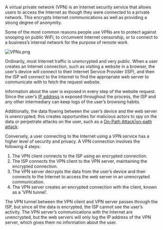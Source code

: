 A virtual private network (VPN) is an Internet security service that allows users to access the Internet as though they were connected to a private network. This encrypts Internet communications as well as providing a strong degree of anonymity.

Some of the most common reasons people use VPNs are to protect against snooping on public WiFi, to circumvent Internet censorship, or to connect to a business’s internal network for the purpose of remote work.

![VPNs.png]()

Ordinarily, most Internet traffic is unencrypted and very public. When a user creates an Internet connection, such as visiting a website in a browser, the user’s device will connect to their Internet Service Provider (ISP), and then the ISP will connect to the Internet to find the appropriate web server to communicate with to fetch the request website.

Information about the user is exposed in every step of the website request. Since the user’s [IP address]() is exposed throughout the process, the ISP and any other intermediary can keep logs of the user’s browsing habits.

Additionally, the data flowing between the user’s device and the web server is unencrypted; this creates opportunities for malicious actors to spy on the data or perpetrate attacks on the user, such as a [On-Path Attack|on-path attack]().

Conversely, a user connecting to the Internet using a VPN service has a higher level of security and privacy. A VPN connection involves the following 4 steps:

1. The VPN client connects to the ISP using an encrypted connection.
2. The ISP connects the VPN client to the VPN server, maintaining the encrypted connection.
3. The VPN server decrypts the data from the user’s device and then connects to the Internet to access the web server in an unencrypted communication.
4. The VPN server creates an encrypted connection with the client, known as a ‘VPN tunnel’.

The VPN tunnel between the VPN client and VPN server passes through the ISP, but since all the data is encrypted, the ISP cannot see the user’s activity. The VPN server’s communications with the Internet are unencrypted, but the web servers will only log the IP address of the VPN server, which gives them no information about the user.
